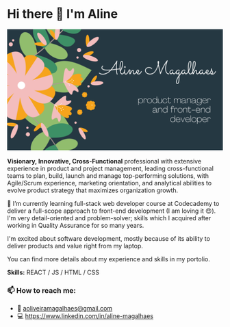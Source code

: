 
# Hi there 👋 I'm Aline

![Banner](./AlineMagalhaes.png)


**Visionary, Innovative, Cross-Functional** professional with extensive experience in product and project management, leading cross-functional teams to plan, build, launch and manage top-performing solutions, with Agile/Scrum experience, marketing orientation, and analytical abilities to evolve product strategy that maximizes organization growth.

🌱 I’m currently learning full-stack web developer course at Codecademy to deliver a full-scope approach to front-end development (I am loving it 😍). I'm very detail-oriented and problem-solver; skills which I acquired after working in Quality Assurance for so many years.

I'm excited about software development, mostly because of its ability to deliver products and value right from my laptop.

You can find more details about my experience and skills in my portolio.

**Skills:** REACT / JS / HTML / CSS


### 📫 How to reach me: 

- :email: aoliveiramagalhaes@gmail.com
- :computer: https://www.linkedin.com/in/aline-magalhaes

